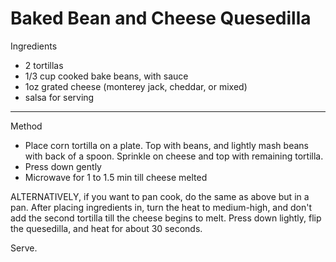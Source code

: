 # Baked Bean and Cheese Quesedilla

Ingredients

-   2 tortillas
-   1/3 cup cooked bake beans, with sauce
-   1oz grated cheese (monterey jack, cheddar, or mixed)
-   salsa for serving

--------------------------------------------------------------------------------

Method

-   Place corn tortilla on a plate. Top with beans, and lightly mash beans with
    back of a spoon. Sprinkle on cheese and top with remaining tortilla.
-   Press down gently
-   Microwave for 1 to 1.5 min till cheese melted

ALTERNATIVELY, if you want to pan cook, do the same as above but in a pan. After
placing ingredients in, turn the heat to medium-high, and don't add the second
tortilla till the cheese begins to melt. Press down lightly, flip the
quesedilla, and heat for about 30 seconds.

Serve.
